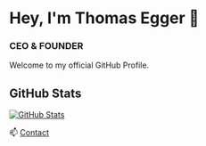 <!---
  _____   _                                           _____                               
 |_   _| | |__     ___    _ __ ___     __ _   ___    | ____|   __ _    __ _    ___   _ __ 
   | |   | '_ \   / _ \  | '_ ` _ \   / _` | / __|   |  _|    / _` |  / _` |  / _ \ | '__|
   | |   | | | | | (_) | | | | | | | | (_| | \__ \   | |___  | (_| | | (_| | |  __/ | |   
   |_|   |_| |_|  \___/  |_| |_| |_|  \__,_| |___/   |_____|  \__, |  \__, |  \___| |_|   
                                                              |___/   |___/               
© 2021 Thomas Egger
--->

# Hey, I'm Thomas Egger 👋

### CEO & FOUNDER

Welcome to my official GitHub Profile.

## GitHub Stats

[![GitHub Stats](https://github-readme-stats.vercel.app/api?username=eggerthomas&show_icons=true&icon_color=805AD5&text_color=718096&bg_color=ffffff00&hide_title=true&include_all_commits=true&count_private=true&hide_border=true)](https://thomasegger.net)

📫 [Contact](https://thomasegger.net/contact)
